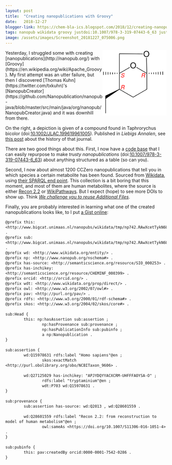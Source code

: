 ```yaml
---
layout: post
title:  "Creating nanopublications with Groovy"
date:   2018-12-27
blogger-link: https://chem-bla-ics.blogspot.com/2018/12/creating-nanopublications-with-groovy.html
tags: nanopub wikidata groovy justdoi:10.1007/978-3-319-07443-6_63 justdoi:10.1002/JLAC.199619961005
image: /assets/images/Screenshot_20181227_075006.png
---
```


<img style="float: right" width="200" src="/assets/images/Screenshot_20181227_075006.png" />
Yesterday, I struggled some with creating [nanopublications](http://nanopub.org/) with [Groovy](https://en.wikipedia.org/wiki/Apache_Groovy).
My first attempt was an utter failure, but then I discovered [Thomas Kuhn](https://twitter.com/txkuhn)'s
[NanopubCreator](https://github.com/Nanopublication/nanopub-java/blob/master/src/main/java/org/nanopub/NanopubCreator.java)
and it was downhill from there.

On the right, a depiction is given of a compound found in Taphrorychus bicolor (doi:[10.1002/JLAC.199619961005](https://doi.org/10.1002/JLAC.199619961005)).
Published in *Liebigs Annalen*, see [this post](https://chem-bla-ics.blogspot.com/2018/12/from-annalen-der-pharmacie-to-european.html)
about the history of that journal.

There are two good things about this. First, I now have a [code base](https://github.com/egonw/wikidataNanopublications)
that I can easily repurpose to make *trusty nanopublications* (doi:[10.1007/978-3-319-07443-6_63](10.1007/978-3-319-07443-6_63))
about anything structured as a table (so can you).

Second, I now about almost 1200 CCZero nanopublications that tell you in which species a certain metabolite
has been found. Sourced from [Wikidata](https://wikidata.org/), using [their SPARQL end point](https://query.wikidata.org/).
This collection is a bit boring that this moment, and most of them are human metabolites, where the source is either
[Recon 2.2](https://tools.wmflabs.org/scholia/work/Q28601559) or [WikiPathways](https://wikipathways.org/).
But I expect (hope) to see more DOIs to show up. Think
*[We challenge you to reuse Additional Files](https://blogs.biomedcentral.com/bmcblog/2018/11/01/challenge-reuse-additional-files-supplementary-information/)*.

Finally, you are probably interested in learning what one of the created nanopublications looks like, to I put
[a Gist online](https://gist.github.com/egonw/5fb0994cac6f9e851f3857cd306f0890):

```trig
@prefix this: <http://www.bigcat.unimaas.nl/nanopubs/wikidata/tmp/np742.RAwXcetTykN6UPVzBOyatKm30mbT6endXfDrxnarRysL0> .
@prefix sub: <http://www.bigcat.unimaas.nl/nanopubs/wikidata/tmp/np742.RAwXcetTykN6UPVzBOyatKm30mbT6endXfDrxnarRysL0#> .
@prefix wd: <http://www.wikidata.org/entity/> .
@prefix np: <http://www.nanopub.org/nschema#> .
@prefix has-source: <http://semanticscience.org/resource/SIO_000253> .
@prefix has-inchikey: <http://semanticscience.org/resource/CHEMINF_000399> .
@prefix orcid: <http://orcid.org/> .
@prefix wdt: <http://www.wikidata.org/prop/direct/> .
@prefix owl: <http://www.w3.org/2002/07/owl#> .
@prefix pav: <http://purl.org/pav/> .
@prefix rdfs: <http://www.w3.org/2000/01/rdf-schema#> .
@prefix skos: <http://www.w3.org/2004/02/skos/core#> .

sub:Head {
        this: np:hasAssertion sub:assertion ;
                np:hasProvenance sub:provenance ;
                np:hasPublicationInfo sub:pubinfo ;
                a np:Nanopublication .
}

sub:assertion {
        wd:Q15978631 rdfs:label "Homo sapiens"@en ;
                skos:exactMatch <http://purl.obolibrary.org/obo/NCBITaxon_9606> .

        wd:Q27125029 has-inchikey: "APJYDQYYACXCRM-UHFFFAOYSA-O" ;
                rdfs:label "tryptaminium"@en ;
                wdt:P703 wd:Q15978631 .
}

sub:provenance {
        sub:assertion has-source: wd:Q2013 , wd:Q28601559 .

        wd:Q28601559 rdfs:label "Recon 2.2: from reconstruction to model of human metabolism"@en ;
                owl:sameAs <https://doi.org/10.1007/S11306-016-1051-4> .
}

sub:pubinfo {
        this: pav:createdBy orcid:0000-0001-7542-0286 .
}
```
